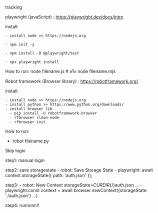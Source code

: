 tracking

playwright (javaScript) : https://playwright.dev/docs/intro

  install:
  
    - install node >> https://nodejs.org
    
    - npm init -y
    
    - npm install -D @playwright/test
    
    - npx playwright install
    
  How to run:
    node filename.js
    # หรือ
    node filename.mjs
  

Robot framework (Browser library) : https://robotframework.org/

  install:
  
    - install node >> https://nodejs.org
    - install python >> https://www.python.org/downloads/
    - install browser lib
      - pip install -U robotframework-browser
      - rfbrowser clean-node
      - rfbrowser init
      
 How to run:
   - robot filename.py

Skip login 

  step1: manual login
  
  step2: save storagestate
    - robot: Save Storage State
    - playwright: await context.storageState({ path: 'auth.json' });
    
  step3: 
    - robot: New Context    storageState=${CURDIR}${/}auth.json  ...
    - playwright:const context = await browser.newContext({storageState: './auth.json'}  ...)

  step4: runnnnn!!
    

